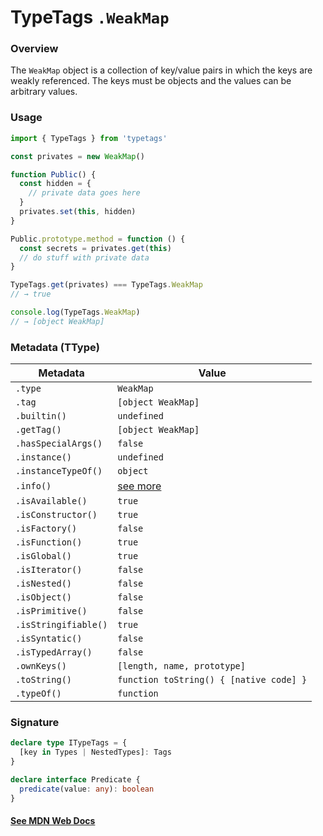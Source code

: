 # TypeTags `.WeakMap`

### Overview

The `WeakMap` object is a collection of key/value pairs in which the keys are weakly referenced. The keys must be objects and the values can be arbitrary values.

### Usage

```js
import { TypeTags } from 'typetags'

const privates = new WeakMap()

function Public() {
  const hidden = {
    // private data goes here
  }
  privates.set(this, hidden)
}

Public.prototype.method = function () {
  const secrets = privates.get(this)
  // do stuff with private data
}

TypeTags.get(privates) === TypeTags.WeakMap
// → true

console.log(TypeTags.WeakMap)
// → [object WeakMap]
```

### Metadata (TType)

| Metadata             | Value                                   |
| -------------------- | --------------------------------------- |
| `.type`              | `WeakMap`                               |
| `.tag`               | `[object WeakMap]`                      |
| `.builtin()`         | `undefined`                             |
| `.getTag()`          | `[object WeakMap]`                      |
| `.hasSpecialArgs()`  | `false`                                 |
| `.instance()`        | `undefined`                             |
| `.instanceTypeOf()`  | `object`                                |
| `.info()`            | [see more]()                            |
| `.isAvailable()`     | `true`                                  |
| `.isConstructor()`   | `true`                                  |
| `.isFactory()`       | `false`                                 |
| `.isFunction()`      | `true`                                  |
| `.isGlobal()`        | `true`                                  |
| `.isIterator()`      | `false`                                 |
| `.isNested()`        | `false`                                 |
| `.isObject()`        | `false`                                 |
| `.isPrimitive()`     | `false`                                 |
| `.isStringifiable()` | `true`                                  |
| `.isSyntatic()`      | `false`                                 |
| `.isTypedArray()`    | `false`                                 |
| `.ownKeys()`         | `[length, name, prototype]`             |
| `.toString()`        | `function toString() { [native code] }` |
| `.typeOf()`          | `function`                              |

### Signature

```ts
declare type ITypeTags = {
  [key in Types | NestedTypes]: Tags
}

declare interface Predicate {
  predicate(value: any): boolean
}
```

#### [See MDN Web Docs](https://developer.mozilla.org/en-US/docs/Web/JavaScript/Reference/Global_Objects/WeakMap)
